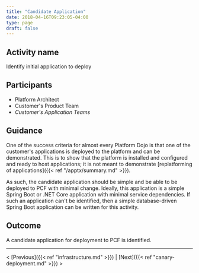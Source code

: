 ```yaml
---
title: "Candidate Application"
date: 2018-04-16T09:23:05-04:00
type: page
draft: false
---
```

## Activity name
Identify initial application to deploy

## Participants
- Platform Architect
- Customer's Product Team
- _Customer's Application Teams_

## Guidance
One of the success criteria for almost every Platform Dojo is that one of the customer's applications is deployed to the platform and can be demonstrated.  This is to show that the platform is installed and configured and ready to host applications; it is not meant to demonstrate [replatforming of applications]({{< ref "/apptx/summary.md" >}}).

As such, the candidate application should be simple and be able to be deployed to PCF with minimal change.  Ideally, this application is a simple Spring Boot or .NET Core application with minimal service dependencies.  If such an application can't be identified, then a simple database-driven Spring Boot application can be written for this activity.

## Outcome
A candidate application for deployment to PCF is identified.

---
< [Previous]({{< ref "infrastructure.md" >}}) | [Next]({{< ref "canary-deployment.md" >}}) >

